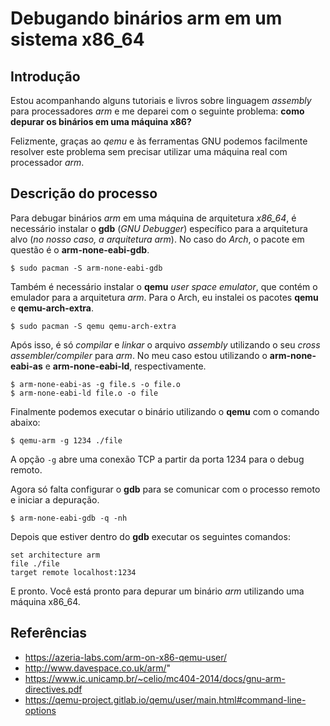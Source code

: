 # Debugando binários arm em um sistema x86_64

## Introdução

Estou acompanhando alguns tutoriais e livros sobre linguagem *assembly*
para processadores *arm* e me deparei com o seguinte problema: **como depurar
os binários em uma máquina x86?**

Felizmente, graças ao *qemu* e às ferramentas GNU podemos facilmente resolver
este problema sem precisar utilizar uma máquina real com processador *arm*.

## Descrição do processo

Para debugar binários *arm* em uma máquina de arquitetura *x86_64*, é
necessário instalar o **gdb** (*GNU Debugger*) específico para a arquitetura
alvo (*no nosso caso, a arquitetura arm*). No caso do *Arch*, o pacote em questão é o **arm-none-eabi-gdb**.

```
$ sudo pacman -S arm-none-eabi-gdb
```

Também é necessário instalar o **qemu** *user space emulator*, que contém o
emulador para a arquitetura *arm*. Para o Arch, eu instalei os pacotes **qemu**
e **qemu-arch-extra**.

```
$ sudo pacman -S qemu qemu-arch-extra
```

Após isso, é só *compilar* e *linkar* o arquivo *assembly* utilizando o seu
*cross assembler/compiler* para *arm*. No meu caso estou utilizando o
**arm-none-eabi-as** e **arm-none-eabi-ld**, respectivamente.

```
$ arm-none-eabi-as -g file.s -o file.o
$ arm-none-eabi-ld file.o -o file
```

Finalmente podemos executar o binário utilizando o **qemu** com o comando abaixo:

```
$ qemu-arm -g 1234 ./file
```

A opção `-g` abre uma conexão TCP a partir da porta 1234 para o debug remoto.

Agora só falta configurar o **gdb** para se comunicar com o processo remoto e
iniciar a depuração.

```
$ arm-none-eabi-gdb -q -nh
```

Depois que estiver dentro do **gdb** executar os seguintes comandos:

```
set architecture arm
file ./file
target remote localhost:1234
```

E pronto. Você está pronto para depurar um binário *arm* utilizando uma máquina
x86_64.

## Referências

- https://azeria-labs.com/arm-on-x86-qemu-user/
- http://www.davespace.co.uk/arm/"
- https://www.ic.unicamp.br/~celio/mc404-2014/docs/gnu-arm-directives.pdf
- https://qemu-project.gitlab.io/qemu/user/main.html#command-line-options
